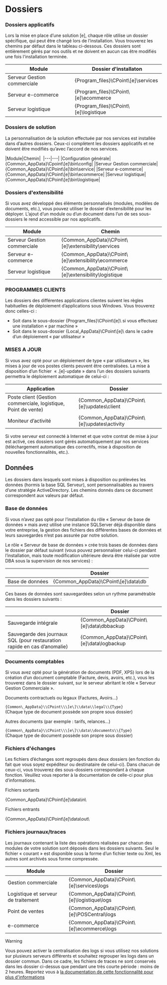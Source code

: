 # Dossiers


### Dossiers applicatifs

Lors la mise en place d’une solution \[e\], chaque rôle utilise un dossier spécifique, qui peut être changé lors de l’installation. Vous trouverez les chemins par défaut dans le tableau ci-dessous. Ces dossiers sont entièrement gérés par nos outils et ne doivent en aucun cas être modifiés une fois l'installation terminée.

|Module|Dossier d'installaton|
|---|---|
|Serveur Gestion commerciale|{Program\_files}\\CPoint\\\[e\]\\services|
|Serveur e-commerce|{Program\_files}\\CPoint\\\[e\]\\ecommerce|
|Serveur logistique|{Program\_files}\\CPoint\\\[e\]\\logistique|

### Dossiers de solution

La personnalisation de la solution effectuée par nos services est installée dans d’autres dossiers. Ceux-ci complètent les dossiers applicatifs et ne doivent être modifiés qu’avec l’accord de nos services. 

|Module|Chemin| 
|---|---|
|Configuration générale|{Common\_AppData}\\Cpoint\\\[e\]\\bin\\config|
|Serveur Gestion commerciale|{Common\_AppData}\\CPoint\\\[e\]\\bin\\service|
|Serveur e-commerce|{Common\_AppData}\\CPoint\\\[e\]\\bin\\ecommerce|
|Serveur logistique|{Common\_AppData}\\CPoint\\\[e\]\\bin\\logistique|

### Dossiers d'extensibilité

Si vous avez développé des éléments personnalisés (modules, modèles de documents, etc.), vous pouvez utiliser le dossier d’extensibilité pour les déployer. L’ajout d’un module ou d’un document dans l’un de ses sous-dossiers le rend accessible par nos applicatifs.

|Module|Chemin|
|---|---|
|Serveur Gestion commerciale|{Common\_AppData}\\CPoint\\\[e\]\\extensibility\\services|
|Serveur e-commerce|{Common\_AppData}\\CPoint\\\[e\]\\extensibility\\ecommerce|
|Serveur logistique|{Common\_AppData}\\CPoint\\\[e\]\\extensibility\\logistique|

### PROGRAMMES CLIENTS

Les dossiers des différentes applications clientes suivent les règles habituelles de déploiement d’applications sous Windows. Vous trouverez donc celles-ci :

* Soit dans le sous-dossier {Program\_files}\\CPoint\\\[e\]\\ si vous effectuez une installation « par machine »
* Soit dans le sous-dossier {Local\_AppData}\\CPoint\\\[e\]\\ dans le cadre d’un déploiement « par utilisateur »

### MISES A JOUR

Si vous avez opté pour un déploiement de type « par utilisateurs », les mises à jour de vos postes clients peuvent être centralisées. La mise à disposition d’un fichier  « .\[e\]-update » dans l’un des dossiers suivants permettra le déploiement automatique de celui-ci :

|Application|Dossier|
|---|---|
|Poste client (Gestion commerciale, logistique, Point de vente)|{Common\_AppData}\\CPoint\\\[e\]\\updates\\client|
|Moniteur d’activité|{Common\_AppData}\\CPoint\\\[e\]\\updates\\activity|

Si votre serveur est connecté à Internet et que votre contrat de mise à jour est activé, ces dossiers sont gérés automatiquement par nos services (téléchargement automatique des correctifs, mise à disposition de nouvelles fonctionnalités, etc.).

## Données

Les dossiers dans lesquels sont mises à disposition ou prélevées les données (hormis la base SQL Serveur), sont personnalisables au travers d’une stratégie ActiveDirectory. Les chemins donnés dans ce document correspondent aux valeurs par défaut.

### Base de données

Si vous n’avez pas opté pour l’installation du rôle « Serveur de base de données » mais avez utilisé une instance SQLServer déjà disponible dans votre entreprise, la gestion des fichiers des différentes bases de données et leurs sauvegardes n’est pas assurée par notre solution.

Le rôle « Serveur de base de données » crée trois bases de données dans le dossier par défaut suivant (vous pouvez personnaliser celui-ci pendant l’installation, mais toute modification ultérieure devra être réalisée par votre DBA sous la supervision de nos services) :

||Dossier
|---|---|
|Base de données|{Common\_AppData}\\CPoint\\\[e\]\\data\\db|

Ces bases de données sont sauvegardées selon un rythme paramétrable dans les dossiers suivants :

||Dossier|
|---|---|
|Sauvegarde intégrale|{Common\_AppData}\\CPoint\\\[e\]\\data\\dbbackup|
|Sauvegarde des journaux SQL (pour restauration rapide en cas d’anomalie)|{Common\_AppData}\\CPoint\\\[e\]\\data\\logbackup|

### Documents comptables

Si vous avez opté pour la génération de documents (PDF, XPS) lors de la création d’un document comptable (Facture, devis, avoirs, etc.), vous les trouverez dans le dossier suivant, sur le serveur abritant le rôle « Serveur Gestion Commerciale ».

Documents contractuels ou légaux (Factures, Avoirs…)

`{Common\_AppData}\\CPoint\\\[e\]\\data\\legal\\{Type}`  
(Chaque type de document possède son propre sous dossier) 

Autres documents (par exemple : tarifs, relances…)

`{Common\_AppData}\\CPoint\\\[e\]\\data\\documents\\{Type}`  
(Chaque type de document possède son propre sous dossier) 

### Fichiers d'échanges

Les fichiers d’échanges sont regroupés dans deux dossiers (en fonction du fait que vous soyez expéditeur ou destinataire de celui-ci). Dans chacun de ceux-ci, vous trouverez des sous-dossiers correspondant à chaque fonction. Veuillez vous reporter à la documentation de celle-ci pour plus d’informations.

Fichiers sortants

{Common\_AppData}\\CPoint\\\[e\]\\data\\in\\ 

Fichiers entrants

{Common\_AppData}\\CPoint\\\[e\]\\data\\out\\

### Fichiers journaux/traces

Les journaux contenant la liste des opérations réalisées par chacun des modules de votre solution sont déposés dans les dossiers suivants. Seul le fichier « courant » est disponible sous la forme d’un fichier texte ou Xml, les autres sont archivés sous forme compressée.

|Module|Dossier|
|---|---|
|Gestion commerciale|{Common\_AppData}\\CPoint\\\[e\]\\services\\logs|
|Logistique et serveur de traitement|{Common\_AppData}\\CPoint\\\[e\]\\logistique\\logs|
|Point de ventes|{Common\_AppData}\\CPoint\\\[e\]\\POSCentral\\logs|
|e-commerce|{Common\_AppData}\\CPoint\\\[e\]\\ecommerce\\logs|

> [!WARNING]
> Vous pouvez activer la centralisation des logs si vous utilisez nos solutions sur plusieurs serveurs différents et souhaitez regrouper les logs dans un dossier commun. Dans ce cadre, les fichiers de traces ne sont conservés dans les dossier ci-dessus que pendant une très courte période : moins de 2 heures.
> Reportez vous à [la documentation de cette fonctionnalité pour plus d'informations](traces.md#centralisation)